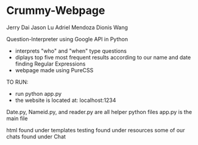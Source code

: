 Crummy-Webpage
==============

Jerry Dai
Jason Lu
Adriel Mendoza
Dionis Wang

Question-Interpreter using Google API in Python

- interprets "who" and "when" type questions
- diplays top five most frequent results according to our name and date finding Regular Expressions
- webpage made using PureCSS

TO RUN:
- run python app.py
- the website is located at: localhost:1234

Date.py, Nameid.py, and reader.py are all helper python files
app.py is the main file

html found under templates
testing found under resources
some of our chats found under Chat